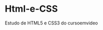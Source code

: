 # Html-e-CSS
 Estudo de HTML5 e CSS3 do cursoemvideo

<a href="C:\Users\leogo\OneDrive\Documentos\GitHub\Estudos\Html-e-CSS\desafio_cssd10\index.html"></a>